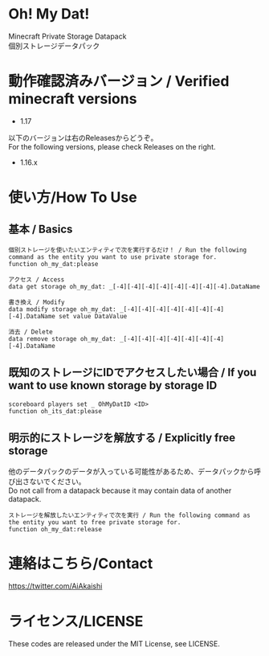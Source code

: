 # Oh! My Dat!
Minecraft Private Storage Datapack  
個別ストレージデータパック

# 動作確認済みバージョン / Verified minecraft versions

- 1.17

以下のバージョンは右のReleasesからどうぞ。  
For the following versions, please check Releases on the right.

- 1.16.x

# 使い方/How To Use

## 基本 / Basics

```
個別ストレージを使いたいエンティティで次を実行するだけ！ / Run the following command as the entity you want to use private storage for.  
function oh_my_dat:please  
  
アクセス / Access  
data get storage oh_my_dat: _[-4][-4][-4][-4][-4][-4][-4][-4].DataName  
  
書き換え / Modify  
data modify storage oh_my_dat: _[-4][-4][-4][-4][-4][-4][-4][-4].DataName set value DataValue  
  
消去 / Delete  
data remove storage oh_my_dat: _[-4][-4][-4][-4][-4][-4][-4][-4].DataName
```

## 既知のストレージにIDでアクセスしたい場合 / If you want to use known storage by storage ID

```
scoreboard players set _ OhMyDatID <ID>  
function oh_its_dat:please
```

## 明示的にストレージを解放する / Explicitly free storage

他のデータパックのデータが入っている可能性があるため、データパックから呼び出さないでください。  
Do not call from a datapack because it may contain data of another datapack.  
```
ストレージを解放したいエンティティで次を実行 / Run the following command as the entity you want to free private storage for.  
function oh_my_dat:release
```

# 連絡はこちら/Contact

https://twitter.com/AiAkaishi

# ライセンス/LICENSE

These codes are released under the MIT License, see LICENSE.
